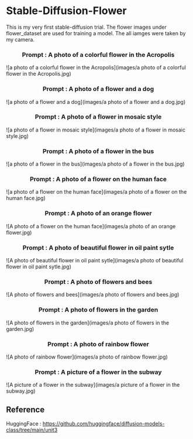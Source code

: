 # Stable-Diffusion-Flower

This is my very first stable-diffusion trial. The flower images under flower_dataset are used for training a model. The all iamges were taken by my camera.

<h3 align="center">Prompt : A photo of a colorful flower in the Acropolis</h3>
![a photo of a colorful flower in the Acropolis](images/a photo of a colorful flower in the Acropolis.jpg)

<h3 align="center">Prompt : A photo of a flower and a dog</h3>
![a photo of a flower and a dog](images/a photo of a flower and a dog.jpg)

<h3 align="center">Prompt : A photo of a flower in mosaic style</h3>
![a photo of a flower in mosaic style](images/a photo of a flower in mosaic style.jpg)

<h3 align="center">Prompt : A photo of a flower in the bus</h3>
![a photo of a flower in the bus](images/a photo of a flower in the bus.jpg)

<h3 align="center">Prompt : A photo of a flower on the human face</h3>
![a photo of a flower on the human face](images/a photo of a flower on the human face.jpg)

<h3 align="center">Prompt : A photo of an orange flower</h3>
![A photo of a flower on the human face](images/a photo of an orange flower.jpg)

<h3 align="center">Prompt : A photo of beautiful flower in oil paint sytle</h3>
![A photo of beautiful flower in oil paint sytle](images/a photo of beautiful flower in oil paint sytle.jpg)

<h3 align="center">Prompt : A photo of flowers and bees</h3>
![A photo of flowers and bees](images/a photo of flowers and bees.jpg)

<h3 align="center">Prompt : A photo of flowers in the garden</h3>
![A photo of flowers in the garden](images/a photo of flowers in the garden.jpg)

<h3 align="center">Prompt : A photo of rainbow flower</h3>
![A photo of rainbow flower](images/a photo of rainbow flower.jpg)

<h3 align="center">Prompt : A picture of a flower in the subway</h3>
![A picture of a flower in the subway](images/a picture of a flower in the subway.jpg)


## Reference
HuggingFace : https://github.com/huggingface/diffusion-models-class/tree/main/unit3

